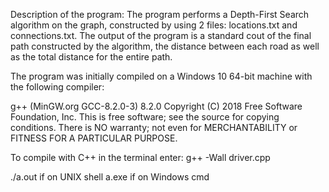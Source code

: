 Description of the program:
The program performs a Depth-First Search algorithm on the graph, constructed by using 2 files: locations.txt and connections.txt.
The output of the program is a standard cout of the final path constructed by the algorithm, the distance between each road as well as the total distance for the entire path. 

The program was initially compiled on a Windows 10 64-bit machine with the following compiler:

g++ (MinGW.org GCC-8.2.0-3) 8.2.0
Copyright (C) 2018 Free Software Foundation, Inc.
This is free software; see the source for copying conditions.  There is NO
warranty; not even for MERCHANTABILITY or FITNESS FOR A PARTICULAR PURPOSE.

To compile with C++ in the terminal enter:
g++ -Wall driver.cpp

./a.out if on UNIX shell 
a.exe if on Windows cmd